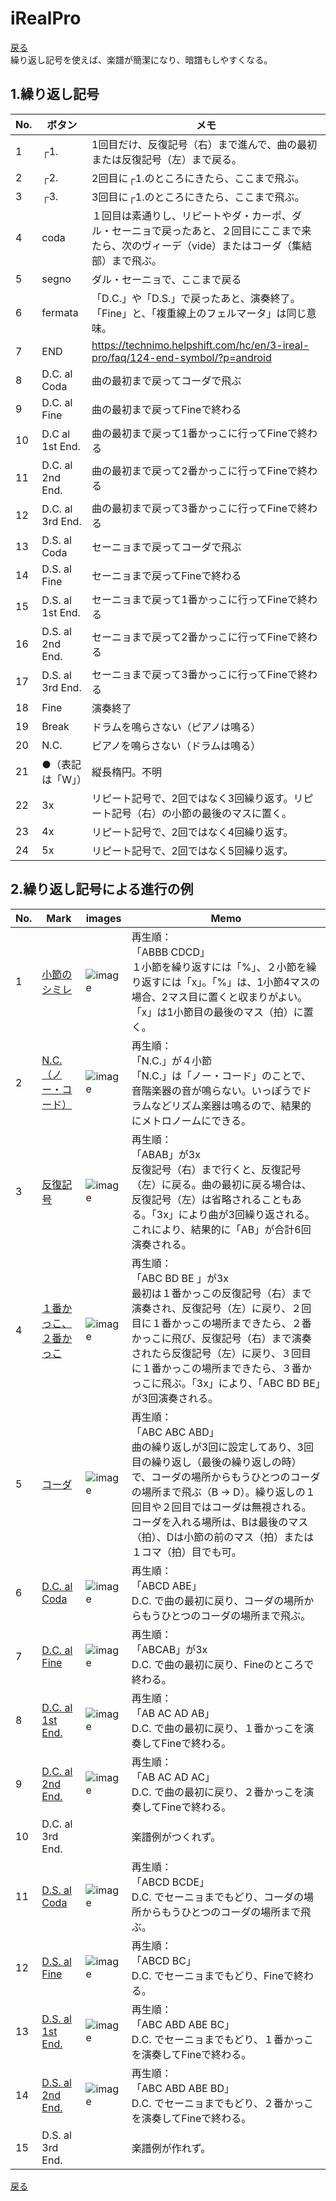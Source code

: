# iRealPro
[戻る](./README.md)  
繰り返し記号を使えば、楽譜が簡潔になり、暗譜もしやすくなる。

## 1.繰り返し記号
|No.|ボタン|メモ|
|---|---|---|
|1|┌1.|1回目だけ、反復記号（右）まで進んで、曲の最初または反復記号（左）まで戻る。|
|2|┌2.|2回目に┌1.のところにきたら、ここまで飛ぶ。|
|3|┌3.|3回目に┌1.のところにきたら、ここまで飛ぶ。|
|4|coda|１回目は素通りし、リピートやダ・カーポ、ダル・セーニョで戻ったあと、２回目にここまで来たら、次のヴィーデ（vide）またはコーダ（集結部）まで飛ぶ。|
|5|segno|ダル・セーニョで、ここまで戻る|
|6|fermata|「D.C.」や「D.S.」で戻ったあと、演奏終了。「Fine」と、「複重線上のフェルマータ」は同じ意味。|
|7|END|https://technimo.helpshift.com/hc/en/3-ireal-pro/faq/124-end-symbol/?p=android|
|8|D.C. al Coda|曲の最初まで戻ってコーダで飛ぶ|
|9|D.C. al Fine|曲の最初まで戻ってFineで終わる|
|10|D.C al 1st End.|曲の最初まで戻って1番かっこに行ってFineで終わる|
|11|D.C. al 2nd End.|曲の最初まで戻って2番かっこに行ってFineで終わる|
|12|D.C. al 3rd End.|曲の最初まで戻って3番かっこに行ってFineで終わる|
|13|D.S. al Coda|セーニョまで戻ってコーダで飛ぶ   |
|14|D.S. al Fine|セーニョまで戻ってFineで終わる|
|15|D.S. al 1st End.|セーニョまで戻って1番かっこに行ってFineで終わる|
|16|D.S. al 2nd End.|セーニョまで戻って2番かっこに行ってFineで終わる|
|17|D.S. al 3rd End.|セーニョまで戻って3番かっこに行ってFineで終わる|
|18|Fine|演奏終了|
|19|Break|ドラムを鳴らさない（ピアノは鳴る）|
|20|N.C.|ピアノを鳴らさない（ドラムは鳴る）|
|21|●（表記は「W」）|縦長楕円。不明|
|22|3x|リピート記号で、2回ではなく3回繰り返す。リピート記号（右）の小節の最後のマスに置く。|
|23|4x|リピート記号で、2回ではなく4回繰り返す。|
|24|5x|リピート記号で、2回ではなく5回繰り返す。|


## 2.繰り返し記号による進行の例
|No.|Mark|images|Memo|
|---|---|---|---|
|1|[小節のシミレ](./html/Simile.html)|<img src="images/simile.png" alt="image">|再生順：<br>「ABBB CDCD」<br>１小節を繰り返すには「%」、２小節を繰り返すには「x」。「%」は、1小節4マスの場合、2マス目に置くと収まりがよい。「x」は1小節目の最後のマス（拍）に置く。|
|2|[N.C.（ノー・コード）](./html/Metronome.html)|<img src="images/Metronome.png" alt="image">|再生順：<br>「N.C.」が４小節<br>「N.C.」は「ノー・コード」のことで、音階楽器の音が鳴らない。いっぽうでドラムなどリズム楽器は鳴るので、結果的にメトロノームにできる。|
|3|[反復記号](./html/Repeat.html)|<img src="images/repeat.png" alt="image">|再生順：<br>「ABAB」が3x<br>反復記号（右）まで行くと、反復記号（左）に戻る。曲の最初に戻る場合は、反復記号（左）は省略されることもある。「3x」により曲が3回繰り返される。<br>これにより、結果的に「AB」が合計6回演奏される。|
|4|[１番かっこ、２番かっこ](./html/1stEnding2ndEnding.html)|<img src="images/1stEnding2ndEnding.png" alt="image">|再生順：<br>「ABC BD BE 」が3x<br>最初は１番かっこの反復記号（右）まで演奏され、反復記号（左）に戻り、２回目に１番かっこの場所まできたら、２番かっこに飛び、反復記号（右）まで演奏されたら反復記号（左）に戻り、３回目に１番かっこの場所まできたら、３番かっこに飛ぶ。「3x」により、「ABC BD BE」が3回演奏される。|
|5|[コーダ](./html/Coda.html)|<img src="images/Coda.png" alt="image">|再生順：<br>「ABC ABC ABD」<br>曲の繰り返しが3回に設定してあり、3回目の繰り返し（最後の繰り返しの時）で、コーダの場所からもうひとつのコーダの場所まで飛ぶ（B -> D）。繰り返しの１回目や２回目ではコーダは無視される。コーダを入れる場所は、Bは最後のマス（拍）、Dは小節の前のマス（拍）または１コマ（拍）目でも可。|
|6|[D.C. al Coda](./html/DCalCoda.html)|<img src="images/DCalCoda.png" alt="image">|再生順：<br>「ABCD ABE」<br>D.C. で曲の最初に戻り、コーダの場所からもうひとつのコーダの場所まで飛ぶ。|
|7|[D.C. al Fine](./html/Fine.html)|<img src="images/fine.png" alt="image">|再生順：<br>「ABCAB」が3x<br>D.C. で曲の最初に戻り、Fineのところで終わる。|
|8|[D.C. al 1st End.](./html/Rdcal1stend.html)|<img src="images/Rdcal1stend.png" alt="image">|再生順：<br>「AB AC AD AB」<br>D.C. で曲の最初に戻り、１番かっこを演奏してFineで終わる。|
|9|[D.C. al 2nd End.](./html/Rdcal2ndend.html)|<img src="images/Rdcal2ndend.png" alt="image">|再生順：<br>「AB AC AD AC」<br>D.C. で曲の最初に戻り、２番かっこを演奏してFineで終わる。|
|10|D.C. al 3rd End.||楽譜例がつくれず。|
|11|[D.S. al Coda](./html/Rdsalcoda.html)|<img src="images/Rdsalcoda.png" alt="image">|再生順：<br>「ABCD BCDE」<br>D.C. でセーニョまでもどり、コーダの場所からもうひとつのコーダの場所まで飛ぶ。|
|12|[D.S. al Fine](./html/Rdsalfine.html)|<img src="images/Rdsalfine.png" alt="image">|再生順：<br>「ABCD BC」<br>D.C. でセーニョまでもどり、Fineで終わる。|
|13|[D.S. al 1st End.](./html/Rdsal1stend.html)|<img src="images/Rdsal1stend.png" alt="image">|再生順：<br>「ABC ABD ABE BC」<br>D.C. でセーニョまでもどり、１番かっこを演奏してFineで終わる。|
|14|[D.S. al 2nd End.](./html/Rdsal2ndend.html)|<img src="images/Rdsal2ndend.png" alt="image">|再生順：<br>「ABC ABD ABE BD」<br>D.C. でセーニョまでもどり、２番かっこを演奏してFineで終わる。|
|15|D.S. al 3rd End.||楽譜例が作れず。|



  
  
[戻る](./README.md) 